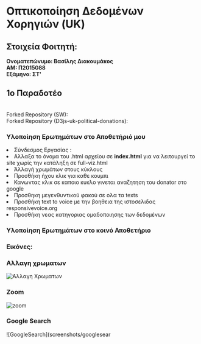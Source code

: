 
# Οπτικοποίηση Δεδομένων Χορηγιών (UK)
## Στοιχεία Φοιτητή:
<strong>Ονοματεπώνυμο: Βασίλης Διακουμάκος<br>
ΑΜ: Π2015088<br>
Εξάμηνο: ΣΤ'<br></strong>

## 1ο Παραδοτέο

<br>Forked Repository (SW): 
<br>Forked Repository (D3js-uk-political-donations):

### Υλοποίηση Ερωτημάτων στο Αποθετήριό μου

<or>
  <li>Σύνδεσμος Εργασίας :</li>
  <li>Αλλαξα το όνομα του .html αρχείου σε <b>index.html</b> για να λειτουργεί το site χωρίς την κατάληξη σε full-viz.html</li>
  <li>Άλλαγή χρωμάτων στους κύκλους</li>
  <li>Προσθήκη  ήχου κλικ  για καθε κουμπι</li>
  <li>Κανωντας κλικ σε καποιο κυκλο γινεται αναζητηση του donator στο google</li>
  <li>Προσθηκη μεγενθυντικού φακού σε ολα τα texts</li>
  <li>Προσθήκη text to voice με την βοηθεια της ιστοσελιδας responsivevoice.org</li>
  <li>Προσθήκη νεας κατηγοριας ομαδοποιησης των δεδομένων</li>
  

### Υλοποίηση Ερωτημάτων στο κοινό Αποθετήριο

<or>
 
</or>

### Εικόνες:

### Αλλαγη χρωματων
![Αλλαγη Χρωματων](screenshots/main_screen.png)


### Zoom
![zoom](screenshots/zoom.png)


### Google Search
![GoogleSearch](screenshots/googlesear
